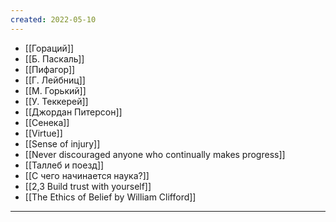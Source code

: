 ```yaml
---
created: 2022-05-10
---
```


- [[Гораций]]
- [[Б. Паскаль]]
- [[Пифагор]]
- [[Г. Лейбниц]]
- [[М. Горький]]
- [[У. Теккерей]]
- [[Джордан Питерсон]]
- [[Сенека]]
- [[Virtue]]
- [[Sense of injury]]
- [[Never discouraged anyone who continually makes progress]]
- [[Таллеб и поезд]]
- [[С чего начинается наука?]]
- [[2,3 Build trust with yourself]]
- [[The Ethics of Belief by William Clifford]]

---
